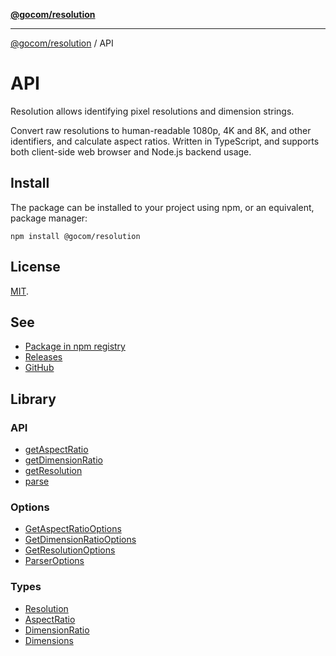 [**@gocom/resolution**](../README.md)

***

[@gocom/resolution](../README.md) / API

# API

Resolution allows identifying pixel resolutions and dimension strings.

Convert raw resolutions to human-readable 1080p, 4K and 8K, and other identifiers, and calculate aspect ratios.
Written in TypeScript, and supports both client-side web browser and Node.js backend usage.

## Install

The package can be installed to your project using npm, or an equivalent, package manager:

```shell
npm install @gocom/resolution
```

## License

[MIT](https://github.com/gocom/resolution/blob/master/LICENSE).

## See

 - [Package in npm registry](https://www.npmjs.com/package/@gocom/resolution)
 - [Releases](https://github.com/gocom/resolution/releases)
 - [GitHub](https://github.com/gocom/resolution)

## Library

### API

- [getAspectRatio](../API/API.getAspectRatio.md)
- [getDimensionRatio](../API/API.getDimensionRatio.md)
- [getResolution](../API/API.getResolution.md)
- [parse](../API/API.parse.md)

### Options

- [GetAspectRatioOptions](../Options/API.GetAspectRatioOptions.md)
- [GetDimensionRatioOptions](../Options/API.GetDimensionRatioOptions.md)
- [GetResolutionOptions](../Options/API.GetResolutionOptions.md)
- [ParserOptions](../Options/API.ParserOptions.md)

### Types

- [Resolution](../Types/API.Resolution.md)
- [AspectRatio](../Types/API.AspectRatio.md)
- [DimensionRatio](../Types/API.DimensionRatio.md)
- [Dimensions](../Types/API.Dimensions.md)
